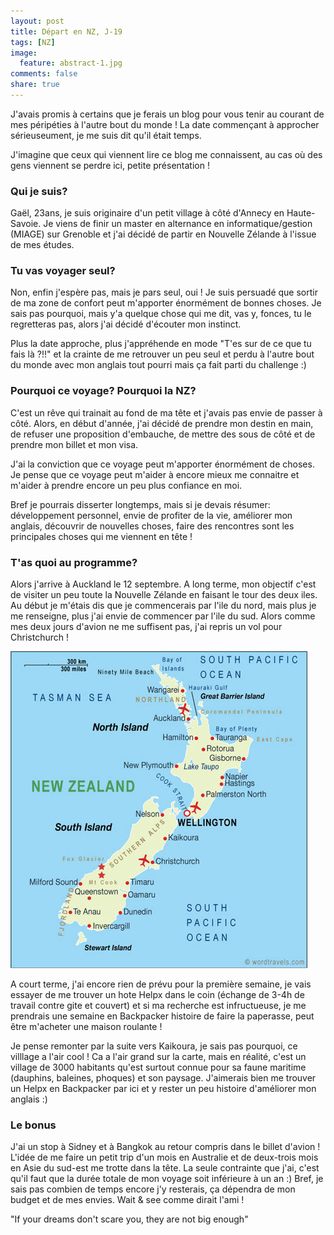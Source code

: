```yaml
---
layout: post
title: Départ en NZ, J-19
tags: [NZ]
image:
  feature: abstract-1.jpg
comments: false
share: true
---
```



J'avais promis à certains que je ferais un blog pour vous tenir au courant de mes péripéties à l'autre bout du monde ! La date commençant à approcher sérieuseument, je me suis dit qu'il était temps.

J'imagine que ceux qui viennent lire ce blog me connaissent, au cas où des gens viennent se perdre ici, petite présentation !

### Qui je suis?
Gaël, 23ans, je suis originaire d'un petit village à côté d'Annecy en Haute-Savoie. Je viens de finir un master en alternance en informatique/gestion (MIAGE) sur Grenoble et j'ai décidé de partir en Nouvelle Zélande à l'issue de mes études.

### Tu vas voyager seul?
Non, enfin j'espère pas, mais je pars seul, oui ! Je suis persuadé que sortir de ma zone de confort peut m'apporter énormément de bonnes choses. Je sais pas pourquoi, mais y'a quelque chose qui me dit, vas y, fonces, tu le regretteras pas, alors j'ai décidé d'écouter mon instinct. 

Plus la date approche, plus j'appréhende en mode "T'es sur de ce que tu fais là ?!!" et la crainte de me retrouver un peu seul et perdu à l'autre bout du monde avec mon anglais tout pourri mais ça fait parti du challenge :)

### Pourquoi ce voyage? Pourquoi la NZ?
C'est un rêve qui trainait au fond de ma tête et j'avais pas envie de passer à côté. Alors, en début d'année, j'ai décidé de prendre mon destin en main, de refuser une proposition d'embauche, de mettre des sous de côté et de prendre mon billet et mon visa. 

J'ai la conviction que ce voyage peut m'apporter énormément de choses. Je pense que ce voyage peut m'aider à encore mieux me connaitre et m'aider à prendre encore un peu plus confiance en moi. 

Bref je pourrais disserter longtemps, mais si je devais résumer: développement personnel, envie de profiter de la vie, améliorer mon anglais, découvrir de nouvelles choses, faire des rencontres sont les principales choses qui me viennent en tête !

### T'as quoi au programme?
Alors j'arrive à Auckland le 12 septembre. A long terme, mon objectif c'est de visiter un peu toute la Nouvelle Zélande en faisant le tour des deux iles. Au début je m'étais dis que je commencerais par l'ile du nord, mais plus je me renseigne, plus j'ai envie de commencer par l'ile du sud. Alors comme mes deux jours d'avion ne me suffisent pas, j'ai repris un vol pour Christchurch ! 

![Carte de la Nouvelle-Zélande](/images/new_zealand_map.jpg)

 A court terme, j'ai encore rien de prévu pour la première semaine, je vais essayer de me trouver un hote Helpx dans le coin (échange de 3-4h de travail contre gite et couvert) et si ma recherche est infructueuse, je me prendrais une semaine en Backpacker histoire de faire la paperasse, peut être m'acheter une maison roulante !

Je pense remonter par la suite vers Kaikoura, je sais pas pourquoi, ce villlage a l'air cool ! Ca a l'air grand sur la carte, mais en réalité, c'est un village de 3000 habitants qu'est surtout connue pour sa faune maritime (dauphins, baleines, phoques) et son paysage. J'aimerais bien me trouver un Helpx en Backpacker par ici et y rester un peu histoire d'améliorer mon anglais :)

### Le bonus
J'ai un stop à Sidney et à Bangkok au retour compris dans le billet d'avion ! L'idée de me faire un petit trip d'un mois en Australie et de deux-trois mois en Asie du sud-est me trotte dans la tête. La seule contrainte que j'ai, c'est qu'il faut que la durée totale de mon voyage soit inférieure à un an :) Bref, je sais pas combien de temps encore j'y resterais, ça dépendra de mon budget et de mes envies. Wait & see comme dirait l'ami !

"If your dreams don't scare you, they are not big enough"